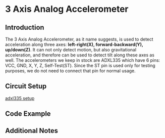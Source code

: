 # 3 Axis Analog Accelerometer

## Introduction
The 3 Axis Analog Accelerometer, as it name suggests, is used to detect acceleration along three axes: **left-right(X), forward-backward(Y), up/down(Z)**. It can not only detect motion, but also gravitational acceleration, and therefore can be used to detect tilt along these axes as well. The accelerometers we keep in stock are ADXL335 which have 6 pins: VCC, GND, X, Y, Z, Self-Test(ST). Since the ST pin is used only for testing purposes, we do not need to connect that pin for normal usage.

## Circuit Setup
[adxl335 setup](/images/adxl335Circuit.png)

## Code Example

## Additional Notes
